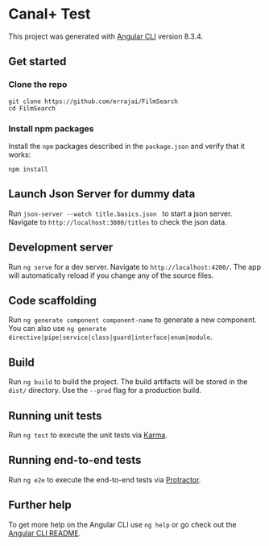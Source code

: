# Canal+ Test

This project was generated with [Angular CLI](https://github.com/angular/angular-cli) version 8.3.4.

## Get started

### Clone the repo

```shell
git clone https://github.com/errajai/FilmSearch
cd FilmSearch
```

### Install npm packages

Install the `npm` packages described in the `package.json` and verify that it works:

```shell
npm install
```
## Launch Json Server for dummy data

Run `json-server --watch title.basics.json ` to start a json server. Navigate to `http://localhost:3000/titles` to check the json data.

## Development server

Run `ng serve` for a dev server. Navigate to `http://localhost:4200/`. The app will automatically reload if you change any of the source files.

## Code scaffolding

Run `ng generate component component-name` to generate a new component. You can also use `ng generate directive|pipe|service|class|guard|interface|enum|module`.

## Build

Run `ng build` to build the project. The build artifacts will be stored in the `dist/` directory. Use the `--prod` flag for a production build.

## Running unit tests

Run `ng test` to execute the unit tests via [Karma](https://karma-runner.github.io).

## Running end-to-end tests

Run `ng e2e` to execute the end-to-end tests via [Protractor](http://www.protractortest.org/).

## Further help

To get more help on the Angular CLI use `ng help` or go check out the [Angular CLI README](https://github.com/angular/angular-cli/blob/master/README.md).

